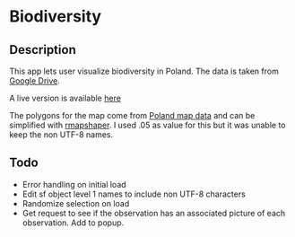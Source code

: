# Biodiversity

## Description
This app lets user visualize biodiversity in Poland. The data is taken from [Google Drive](https://drive.google.com/file/d/1l1ymMg-K_xLriFv1b8MgddH851d6n2sU/view?usp=sharing).

A live version is available [here](http://164.92.156.135:3838/myApp/)

The polygons for the map come from [Poland map data](https://geodata.ucdavis.edu/gadm/gadm4.0/shp/gadm40_POL_shp.zip) and can be simplified with [rmapshaper](https://cran.r-project.org/package=rmapshaper). I used .05 as value for this but it was unable to keep the non UTF-8 names.

## Todo
- Error handling on initial load
- Edit sf object level 1 names to include non UTF-8 characters
- Randomize selection on load
- Get request to see if the observation has an associated picture of each observation. Add to popup.
